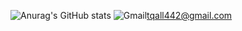 ![Anurag's GitHub stats](https://github-readme-stats.vercel.app/api?username=dkfzm3221&show_icons=true&theme=radical)
![Gmail](https://img.shields.io/badge/Gmail-D14836?style=for-the-badge&logo=gmail&logoColor=white)tqall442@gmail.com
